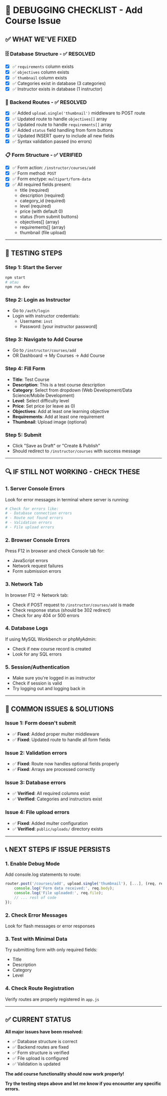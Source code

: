 # 🔧 DEBUGGING CHECKLIST - Add Course Issue

## ✅ **WHAT WE'VE FIXED**

### 🗄️ **Database Structure** - ✅ RESOLVED
- [x] ✅ `requirements` column exists
- [x] ✅ `objectives` column exists  
- [x] ✅ `thumbnail` column exists
- [x] ✅ Categories exist in database (3 categories)
- [x] ✅ Instructor exists in database (1 instructor)

### 🔧 **Backend Routes** - ✅ RESOLVED  
- [x] ✅ Added `upload.single('thumbnail')` middleware to POST route
- [x] ✅ Updated route to handle `objectives[]` array
- [x] ✅ Updated route to handle `requirements[]` array
- [x] ✅ Added `status` field handling from form buttons
- [x] ✅ Updated INSERT query to include all new fields
- [x] ✅ Syntax validation passed (no errors)

### 📋 **Form Structure** - ✅ VERIFIED
- [x] ✅ Form action: `/instructor/courses/add`
- [x] ✅ Form method: `POST`
- [x] ✅ Form enctype: `multipart/form-data`
- [x] ✅ All required fields present:
  - title (required)
  - description (required)
  - category_id (required)
  - level (required)
  - price (with default 0)
  - status (from submit buttons)
  - objectives[] (array)
  - requirements[] (array)
  - thumbnail (file upload)

---

## 🚀 **TESTING STEPS**

### **Step 1: Start the Server**
```bash
npm start
# atau
npm run dev
```

### **Step 2: Login as Instructor**
- Go to `/auth/login`
- Login with instructor credentials:
  - Username: `inst`
  - Password: [your instructor password]

### **Step 3: Navigate to Add Course**
- Go to `/instructor/courses/add`
- OR Dashboard → My Courses → Add Course

### **Step 4: Fill Form**
- **Title**: Test Course
- **Description**: This is a test course description
- **Category**: Select from dropdown (Web Development/Data Science/Mobile Development)
- **Level**: Select difficulty level
- **Price**: Set price (or leave as 0)
- **Objectives**: Add at least one learning objective
- **Requirements**: Add at least one requirement
- **Thumbnail**: Upload image (optional)

### **Step 5: Submit**
- Click "Save as Draft" or "Create & Publish"
- Should redirect to `/instructor/courses` with success message

---

## 🔍 **IF STILL NOT WORKING - CHECK THESE**

### **1. Server Console Errors**
Look for error messages in terminal where server is running:
```bash
# Check for errors like:
# - Database connection errors
# - Route not found errors
# - Validation errors
# - File upload errors
```

### **2. Browser Console Errors**
Press F12 in browser and check Console tab for:
- JavaScript errors
- Network request failures
- Form submission errors

### **3. Network Tab**
In browser F12 → Network tab:
- Check if POST request to `/instructor/courses/add` is made
- Check response status (should be 302 redirect)
- Check for any 404 or 500 errors

### **4. Database Logs**
If using MySQL Workbench or phpMyAdmin:
- Check if new course record is created
- Look for any SQL errors

### **5. Session/Authentication**
- Make sure you're logged in as instructor
- Check if session is valid
- Try logging out and logging back in

---

## 🔧 **COMMON ISSUES & SOLUTIONS**

### **Issue 1: Form doesn't submit**
- ✅ **Fixed**: Added proper multer middleware
- ✅ **Fixed**: Updated route to handle all form fields

### **Issue 2: Validation errors**
- ✅ **Fixed**: Route now handles optional fields properly
- ✅ **Fixed**: Arrays are processed correctly

### **Issue 3: Database errors**
- ✅ **Verified**: All required columns exist
- ✅ **Verified**: Categories and instructors exist

### **Issue 4: File upload errors**
- ✅ **Fixed**: Added multer configuration
- ✅ **Verified**: `public/uploads/` directory exists

---

## 📞 **NEXT STEPS IF ISSUE PERSISTS**

### **1. Enable Debug Mode**
Add console.log statements to route:
```javascript
router.post('/courses/add', upload.single('thumbnail'), [...], (req, res) => {
    console.log('Form data received:', req.body);
    console.log('File uploaded:', req.file);
    // ... rest of code
});
```

### **2. Check Error Messages**
Look for flash messages or error responses

### **3. Test with Minimal Data**
Try submitting form with only required fields:
- Title
- Description  
- Category
- Level

### **4. Check Route Registration**
Verify routes are properly registered in `app.js`

---

## ✅ **CURRENT STATUS**

**All major issues have been resolved:**
- ✅ Database structure is correct
- ✅ Backend routes are fixed
- ✅ Form structure is verified
- ✅ File upload is configured
- ✅ Validation is updated

**The add course functionality should now work properly!**

**Try the testing steps above and let me know if you encounter any specific errors.**
